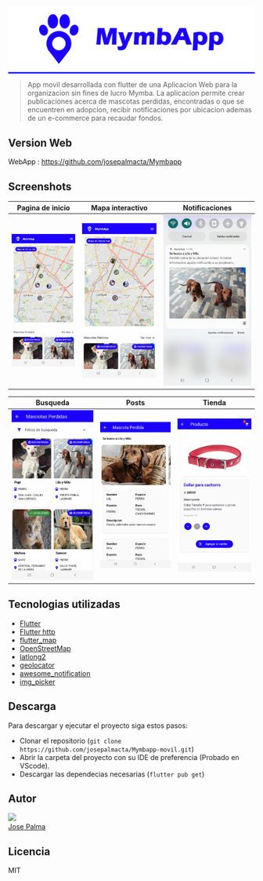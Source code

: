 <div style="width:100%; background-color:#0004fd;">
  <p align="center">
    <img src="https://github.com/josepalmacta/mymbapp-src/blob/master/logo.png?raw=true" alt="logo" />
  </p>
</div>

>App movil desarrollada con flutter de una Aplicacion Web para la organizacion sin fines de lucro Mymba. La aplicacion permite crear publicaciones acerca de mascotas perdidas, encontradas o que se encuentren en adopcion, recibir notificaciones por ubicacion ademas de un e-commerce para recaudar fondos.



## Version Web
WebApp   :  https://github.com/josepalmacta/Mymbapp



## Screenshots



 Pagina de inicio          |   Mapa interactivo        |  Notificaciones
:-------------------------:|:-------------------------:|:-------------------------:
![](https://github.com/josepalmacta/mymbapp-src/blob/master/app-inicio.jpg?raw=true)|![](https://github.com/josepalmacta/mymbapp-src/blob/master/app-mapa.gif?raw=true)|![](https://github.com/josepalmacta/mymbapp-src/blob/master/app-notif.jpg?raw=true)


 Busqueda                  |   Posts                  |  Tienda
:-------------------------:|:-------------------------:|:-------------------------:
![](https://github.com/josepalmacta/mymbapp-src/blob/master/app-busqueda.jpg?raw=true)|![](https://github.com/josepalmacta/mymbapp-src/blob/master/app-posts.jpg?raw=true)|![](https://github.com/josepalmacta/mymbapp-src/blob/master/app-prod.jpg?raw=true)



## Tecnologias utilizadas

- [Flutter](https://flutter.dev/)
- [Flutter http](https://github.com/dart-lang/http/tree/master/pkgs/http)
- [flutter_map](https://github.com/fleaflet/flutter_map)
- [OpenStreetMap](https://www.openstreetmap.org/)
- [latlong2](https://github.com/jifalops/dart-latlong)
- [geolocator](https://github.com/baseflow/flutter-geolocator/tree/main/geolocator)
- [awesome_notification](https://github.com/rafaelsetragni/awesome_notifications)
- [img_picker](https://github.com/flutter/packages/tree/main/packages/image_picker/image_picker)





## Descarga
Para descargar y ejecutar el proyecto siga estos pasos:

- Clonar el repositorio (`git clone https://github.com/josepalmacta/Mymbapp-movil.git`)
- Abrir la carpeta del proyecto con su IDE de preferencia (Probado en VScode).
- Descargar las dependecias necesarias (`flutter pub get`)





## Autor

![](https://ui-avatars.com/api/?name=Jose+Palma)\
[Jose Palma](https://github.com/josepalmacta)





## Licencia

MIT
